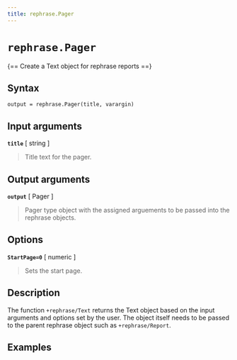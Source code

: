 ```yaml
---
title: rephrase.Pager
---
```


# `rephrase.Pager`

{== Create a Text object for rephrase reports ==}


## Syntax 

    output = rephrase.Pager(title, varargin)


## Input arguments 

__`title`__ [ string ]
> 
> Title text for the pager.
> 


## Output arguments 

__`output`__ [ Pager ]
> 
> Pager type object with the assigned arguements to be passed
> into the rephrase objects.
> 

## Options 

__`StartPage=0`__ [ numeric ]
> 
> Sets the start page.
> 

## Description 

The function `+rephrase/Text` returns the Text object based on the input arguments and options set by the user. The object itself needs to be passed to the parent rephrase object such as `+rephrase/Report`.

## Examples

```matlab
```
